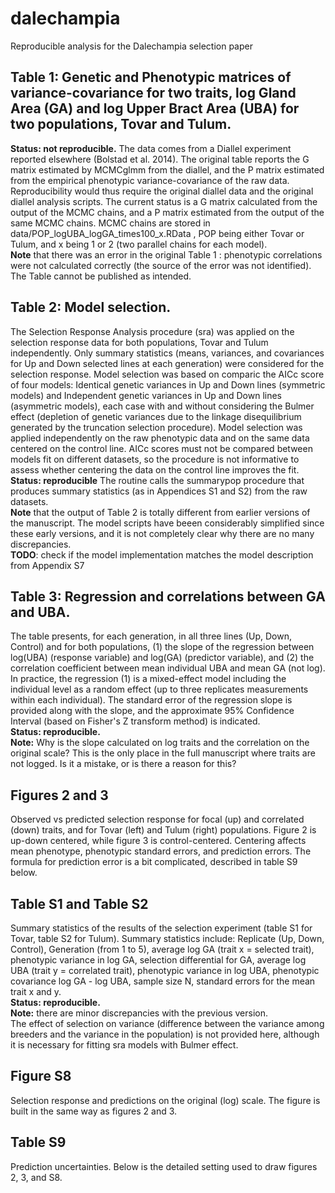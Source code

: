 # dalechampia
Reproducible analysis for the Dalechampia selection paper


## Table 1: Genetic and Phenotypic matrices of variance-covariance for two traits, log Gland Area (GA) and log Upper Bract Area (UBA) for two populations, Tovar and Tulum. 
**Status: not reproducible.** The data comes from a Diallel experiment reported elsewhere (Bolstad et al. 2014). The original table reports the G matrix estimated by MCMCglmm from the diallel, and the P matrix estimated from the empirical phenotypic variance-covariance of the raw data. Reproducibility would thus require the original diallel data and the original diallel analysis scripts. The current status is a G matrix calculated from the output of the MCMC chains, and a P matrix estimated from the output of the same MCMC chains. MCMC chains are stored in data/POP_logUBA_logGA_times100_x.RData , POP being either Tovar or Tulum, and x being 1 or 2 (two parallel chains for each model).  
**Note** that there was an error in the original Table 1 : phenotypic correlations were not calculated correctly (the source of the error was not identified). The Table cannot be published as intended. 

## Table 2: Model selection. 
The Selection Response Analysis procedure (sra) was applied on the selection response data for both populations, Tovar and Tulum independently. Only summary statistics (means, variances, and covariances for Up and Down selected lines at each generation) were considered for the selection response. Model selection was based on comparic the AICc score of four models: Identical genetic variances in Up and Down lines (symmetric models) and Independent genetic variances in Up and Down lines (asymmetric models), each case with and without considering the Bulmer effect (depletion of genetic variances due to the linkage disequilibrium generated by the truncation selection procedure). Model selection was applied independently on the raw phenotypic data and on the same data centered on the control line. AICc scores must not be compared between models fit on different datasets, so the procedure is not informative to assess whether centering the data on the control line improves the fit.  
**Status: reproducible** The routine calls the summarypop procedure that produces summary statistics (as in Appendices S1 and S2) from the raw datasets.  
**Note** that the output of Table 2 is totally different from earlier versions of the manuscript. The model scripts have beeen considerably simplified since these early versions, and it is not completely clear why there are no many discrepancies.  
**TODO**: check if the model implementation matches the model description from Appendix S7

## Table 3: Regression and correlations between GA and UBA. 
The table presents, for each generation, in all three lines (Up, Down, Control) and for both populations, (1) the slope of the regression between log(UBA) (response variable) and log(GA) (predictor variable), and (2) the correlation coefficient between mean individual UBA and mean GA (not log). In practice, the regression (1) is a mixed-effect model including the individual level as a random effect (up to three replicates measurements within each individual). The standard error of the regression slope is provided along with the slope, and the approximate 95% Confidence Interval (based on Fisher's Z transform method) is indicated.  
**Status: reproducible.**  
**Note:** Why is the slope calculated on log traits and the correlation on the original scale? This is the only place in the full manuscript where traits are not logged. Is it a mistake, or is there a reason for this? 

## Figures 2 and 3
Observed vs predicted selection response for focal (up) and correlated (down) traits, and for Tovar (left) and Tulum (right) populations. Figure 2 is up-down centered, while figure 3 is control-centered. Centering affects mean phenotype, phenotypic standard errors, and prediction errors. The formula for prediction error is a bit complicated, described in table S9 below. 

## Table S1 and Table S2
Summary statistics of the results of the selection experiment (table S1 for Tovar, table S2 for Tulum). Summary statistics include: Replicate (Up, Down, Control), Generation (from 1 to 5), average log GA (trait x = selected trait), phenotypic variance in log GA, selection differential for GA, average log UBA (trait y = correlated trait), phenotypic variance in log UBA, phenotypic covariance log GA - log UBA, sample size N, standard errors for the mean trait x and y.  
**Status: reproducible.**  
**Note:** there are minor discrepancies with the previous version.  
The effect of selection on variance (difference between the variance among breeders and the variance in the population) is not provided here, although it is necessary for fitting sra models with Bulmer effect. 

## Figure S8
Selection response and predictions on the original (log) scale. The figure is built in the same way as figures 2 and 3. 

## Table S9
Prediction uncertainties. Below is the detailed setting used to draw figures 2, 3, and S8. 
